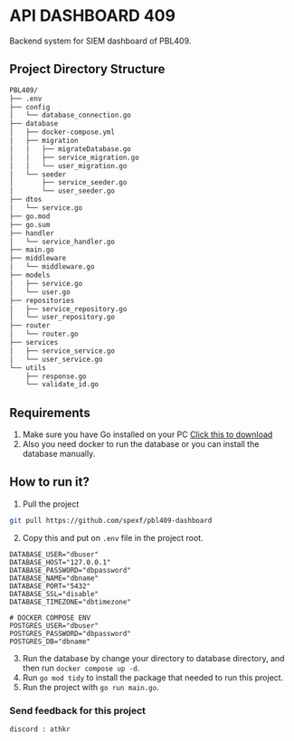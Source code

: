 # API DASHBOARD 409

Backend system for SIEM dashboard of PBL409.

## Project Directory Structure

```bash
PBL409/
├── .env
├── config
│   └── database_connection.go
├── database
│   ├── docker-compose.yml
│   ├── migration
│   │   ├── migrateDatabase.go
│   │   ├── service_migration.go
│   │   └── user_migration.go
│   └── seeder
│       ├── service_seeder.go
│       └── user_seeder.go
├── dtos
│   └── service.go
├── go.mod
├── go.sum
├── handler
│   └── service_handler.go
├── main.go
├── middleware
│   └── middleware.go
├── models
│   ├── service.go
│   └── user.go
├── repositories
│   ├── service_repository.go
│   └── user_repository.go
├── router
│   └── router.go
├── services
│   ├── service_service.go
│   └── user_service.go
└── utils
    ├── response.go
    └── validate_id.go
```

## Requirements

1. Make sure you have Go installed on your PC [Click this to download](https://go.dev/doc/install)
2. Also you need docker to run the database or you can install the database manually.

## How to run it?

1. Pull the project

```bash
git pull https://github.com/spexf/pbl409-dashboard
```

2. Copy this and put on `.env` file in the project root.

```env
DATABASE_USER="dbuser"
DATABASE_HOST="127.0.0.1"
DATABASE_PASSWORD="dbpassword"
DATABASE_NAME="dbname"
DATABASE_PORT="5432"
DATABASE_SSL="disable"
DATABASE_TIMEZONE="dbtimezone"

# DOCKER COMPOSE ENV
POSTGRES_USER="dbuser"
POSTGRES_PASSWORD="dbpassword"
POSTGRES_DB="dbname"
```

3. Run the database by change your directory to database directory, and then run `docker compose up -d`.
4. Run `go mod tidy` to install the package that needed to run this project.
5. Run the project with `go run main.go`.

### Send feedback for this project

`discord : athkr`
